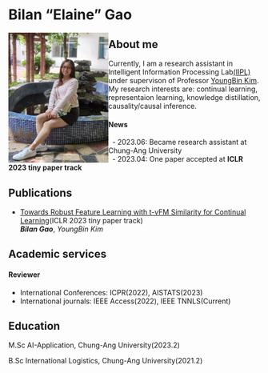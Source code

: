 # Bilan “Elaine” Gao

<img align="left" width="200" height="260" src="https://github.com/bilan-elaine-gao/bilan-elaine-gao.github.io/blob/main/my_pic.jpg">


## About me
 Currently, I am a research assistant in Intelligent Information Processing Lab[(IIPL)](https://sites.google.com/view/iiplcau/home) under supervison of Professor [YoungBin Kim](https://scholar.google.com/citations?user=If6P518AAAAJ&hl=ko). My research interests are: continual learning, representaion learning, knowledge distillation, causality/causal inference.

#### News
&nbsp; - 2023.06: Became research assistant at Chung-Ang University<br>
&nbsp; - 2023.04: One paper accepted at **ICLR 2023 tiny paper track**


## Publications
- [Towards Robust Feature Learning with t-vFM Similarity for Continual Learning](http://arxiv.org/abs/2306.02335)(ICLR 2023 tiny paper track)<br>
***Bilan Gao***, *YoungBin Kim*



## Academic services
#### Reviewer
- International Conferences: ICPR(2022), AISTATS(2023)
- International journals: IEEE Access(2022), IEEE TNNLS(Current)


## Education 
M.Sc AI-Application, Chung-Ang University(2023.2)

B.Sc International Logistics, Chung-Ang University(2021.2)


